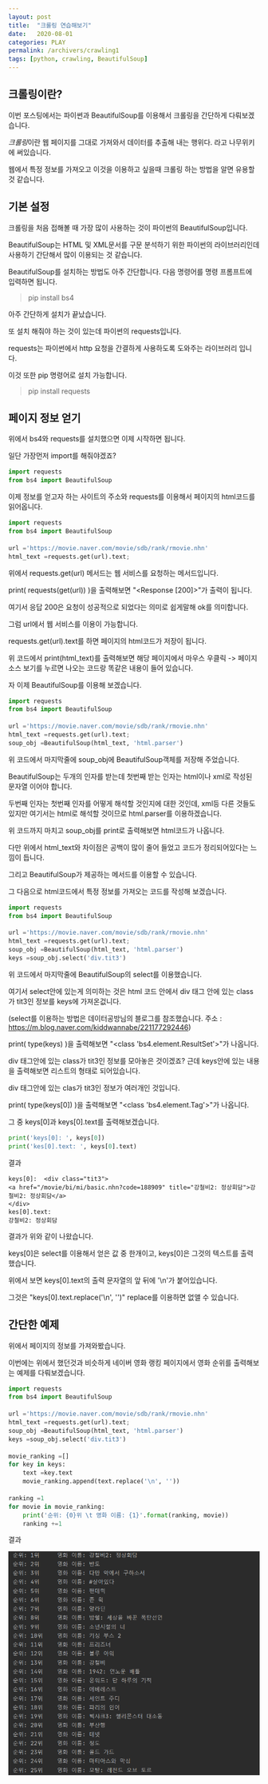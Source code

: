 ```yaml
---
layout: post
title:  "크롤링 연습해보기"
date:   2020-08-01
categories: PLAY
permalink: /archivers/crawling1
tags: [python, crawling, BeautifulSoup]
---
```


## 크롤링이란?

이번 포스팅에서는 파이썬과 BeautifulSoup를 이용해서 크롤링을 간단하게 다뤄보겠습니다.   

*크롤링*이란 웹 페이지를 그대로 가져와서 데이터를 추출해 내는 행위다. 라고 나무위키에 써있습니다.   

웹에서 특정 정보를 가져오고 이것을 이용하고 싶을때 크롤링 하는 방법을 알면 유용할 것 같습니다.   

## 기본 설정

크롤링을 처음 접해볼 때 가장 많이 사용하는 것이 파이썬의 BeautifulSoup입니다.   

BeautifulSoup는 HTML 및 XML문서를 구문 분석하기 위한 파이썬의 라이브러리인데 사용하기 간단해서 
많이 이용되는 것 같습니다.   

BeautifulSoup를 설치하는 방법도 아주 간단합니다. 다음 명령어를 명령 프롬프트에 입력하면 됩니다.   

> pip install bs4

아주 간단하게 설치가 끝났습니다.   

또 설치 해줘야 하는 것이 있는데 파이썬의 requests입니다.   

requests는 파이썬에서 http 요청을 간결하게 사용하도록 도와주는 라이브러리 입니다.   

이것 또한 pip 명령어로 설치 가능합니다.   

> pip install requests

## 페이지 정보 얻기

위에서 bs4와 requests를 설치했으면 이제 시작하면 됩니다.   

일단 가장먼저 import를 해줘야겠죠?   

~~~python
import requests
from bs4 import BeautifulSoup
~~~

이제 정보를 얻고자 하는 사이트의 주소와 requests를 이용해서 페이지의 html코드를 읽어옵니다.   

~~~python
import requests
from bs4 import BeautifulSoup

url ='https://movie.naver.com/movie/sdb/rank/rmovie.nhn'
html_text =requests.get(url).text;
~~~ 

위에서 requests.get(url) 메서드는 웹 서비스를 요청하는 메서드입니다.   

print( requests(get(url)) )을 출력해보면 "<Response [200]>"가 출력이 됩니다.   

여기서 응답 200은 요청이 성공적으로 되었다는 의미로 쉽게말해 ok를 의미합니다.   

그럼 url에서 웹 서비스를 이용이 가능합니다.   

requests.get(url).text를 하면 페이지의 html코드가 저장이 됩니다.   

위 코드에서 print(html_text)를 출력해보면 해당 페이지에서 마우스 우클릭 -> 페이지 소스 보기를 누르면 나오는 코드랑 똑같은 내용이 들어 있습니다.   

자 이제 BeautifulSoup를 이용해 보겠습니다.   

~~~python
import requests
from bs4 import BeautifulSoup

url ='https://movie.naver.com/movie/sdb/rank/rmovie.nhn'
html_text =requests.get(url).text;
soup_obj =BeautifulSoup(html_text, 'html.parser')
~~~

위 코드에서 마지막줄에 soup_obj에 BeautifulSoup객체를 저장해 주었습니다.   

BeautifulSoup는 두개의 인자를 받는데 첫번째 받는 인자는 html이나 xml로 작성된 문자열 이어야 합니다.   

두번째 인자는 첫번째 인자를 어떻게 해석할 것인지에 대한 것인데, xml등 다른 것들도 있지만 여기서는 html로 해석할 것이므로 html.parser를 이용하겠습니다.   

위 코드까지 마치고 soup_obj를 print로 출력해보면 html코드가 나옵니다.   

다만 위에서 html_text와 차이점은 공백이 많이 줄어 들었고 코드가 정리되어있다는 느낌이 듭니다.   

그리고 BeautifulSoup가 제공하는 메서드를 이용할 수 있습니다.   

그 다음으로 html코드에서 특정 정보를 가져오는 코드를 작성해 보겠습니다.   

~~~python
import requests
from bs4 import BeautifulSoup

url ='https://movie.naver.com/movie/sdb/rank/rmovie.nhn'
html_text =requests.get(url).text;
soup_obj =BeautifulSoup(html_text, 'html.parser')
keys =soup_obj.select('div.tit3')
~~~

위 코드에서 마지막줄에 BeautifulSoup의 select를 이용했습니다.   

여기서 select안에 있는게 의미하는 것은 html 코드 안에서 div 태그 안에 있는 class가 tit3인 정보를 keys에 가져온겂니다.   

(select를 이용하는 방법은 데이터공방님의 블로그를 참조했습니다. 주소 : <https://m.blog.naver.com/kiddwannabe/221177292446>)   

print( type(keys) )을 출력해보면 "<class 'bs4.element.ResultSet'>"가 나옵니다.   

div 태그안에 있는 class가 tit3인 정보를 모아놓은 것이겠죠? 근데 keys안에 있는 내용을 출력해보면 리스트의 형태로 되어있습니다.   

div 태그안에 있는 clas가 tit3인 정보가 여러개인 것입니다.   

print( type(keys[0]) )을 출력해보면 "<class 'bs4.element.Tag'>"가 나옵니다.   

그 중 keys[0]과 keys[0].text를 출력해보겠습니다.   

~~~python
print('keys[0]: ', keys[0])
print('kes[0].text: ', keys[0].text)
~~~

결과

~~~text
keys[0]:  <div class="tit3">
<a href="/movie/bi/mi/basic.nhn?code=188909" title="강철비2: 정상회담">강철비2: 정상회담</a>
</div>
kes[0].text:  
강철비2: 정상회담
~~~

결과가 위와 같이 나왔습니다.   

keys[0]은 select를 이용해서 얻은 값 중 한개이고, keys[0]은 그것의 텍스트를 출력했습니다.   

위에서 보면 keys[0].text의 출력 문자열의 앞 뒤에 '\n'가 붙어있습니다.   

그것은 "keys[0].text.replace('\n', '')" replace를 이용하면 없앨 수 있습니다.      

## 간단한 예제

위에서 페이지의 정보를 가져와봤습니다.   

이번에는 위에서 했던것과 비슷하게 네이버 영화 랭킹 페이지에서 영화 순위를 출력해보는 예제를 다뤄보겠습니다.   

~~~python
import requests
from bs4 import BeautifulSoup

url ='https://movie.naver.com/movie/sdb/rank/rmovie.nhn'
html_text =requests.get(url).text;
soup_obj =BeautifulSoup(html_text, 'html.parser')
keys =soup_obj.select('div.tit3')

movie_ranking =[]
for key in keys:
    text =key.text
    movie_ranking.append(text.replace('\n', ''))

ranking =1
for movie in movie_ranking:
    print('순위: {0}위 \t 영화 이름: {1}'.format(ranking, movie))
    ranking +=1
~~~

결과   

![2020_08_01_1](../images/2020_08_01_1.PNG)